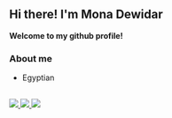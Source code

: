 ## Hi there! I'm Mona Dewidar

**Welcome to my github profile!**

### About me

- Egyptian

 <!-- <div align="center">
<!--   <a href="https://github.com/BrunoCaputo"> -->
<!--   <img height="180em" src="https://github-readme-stats.vercel.app/api?username=BrunoCaputo&show_icons=true&theme=algolia&include_all_commits=true&count_private=true"/> -->
<!--   <img height="180em" src="https://github-readme-stats.vercel.app/api/top-langs/?username=BrunoCaputo&layout=compact&langs_count=7&theme=algolia"/> -->
<!-- </div> -->
  
##

<div>
  <a href="https://t.me/MonaDewidar" target="_blank">
   <img src="https://img.shields.io/badge/Telegram-2CA5E0?style=for-the-badge&logo=telegram&logoColor=white" target="_blank">
  </a> 
  <a href = "monadewidar02@gmail.com">
    <img src="https://img.shields.io/badge/Gmail-D14836?style=for-the-badge&logo=gmail&logoColor=white" target="_blank">
  </a>
  <a href="https://www.linkedin.com/in/mona-dewidar-7169b42a9" target="_blank">
    <img src="https://img.shields.io/badge/LinkedIn-0077B5?style=for-the-badge&logo=linkedin&logoColor=white" target="_blank">
  </a>
</div>
